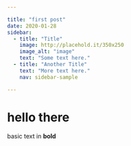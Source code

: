 ```yaml
---

title: "first post"
date: 2020-01-28
sidebar:
  - title: "Title"
    image: http://placehold.it/350x250
    image_alt: "image"
    text: "Some text here."
  - title: "Another Title"
    text: "More text here."
    nav: sidebar-sample

---
```


# hello there

basic text in **bold**



